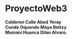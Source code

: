 # ProyectoWeb3

**Calderon Calle Abed Yeray <br>**
**Conde Oquendo Maya Bettzy <br>**
**Mamani Huanca Dilan Alvaro. <br>**
